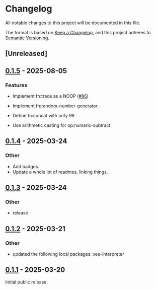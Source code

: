 # Changelog

All notable changes to this project will be documented in this file.

The format is based on [Keep a Changelog](https://keepachangelog.com/en/1.0.0/),
and this project adheres to [Semantic Versioning](https://semver.org/spec/v2.0.0.html).

## [Unreleased]

## [0.1.5](https://github.com/Paligo/xee/compare/xee-xpath-v0.1.4...xee-xpath-v0.1.5) - 2025-08-05

### Features

- Implement fn:trace as a NOOP ([#86](https://github.com/Paligo/xee/pull/86))

- Implement fn:random-number-generator.

- Define fn:concat with arity 99

- Use arithmetic casting for op:numeric-subtract

## [0.1.4](https://github.com/Paligo/xee/compare/xee-xpath-v0.1.3...xee-xpath-v0.1.4) - 2025-03-24

### Other

- Add badges.
- Update a whole lot of readmes, linking things.

## [0.1.3](https://github.com/Paligo/xee/compare/xee-xpath-v0.1.2...xee-xpath-v0.1.3) - 2025-03-24

### Other

- release

## [0.1.2](https://github.com/Paligo/xee/compare/xee-xpath-v0.1.1...xee-xpath-v0.1.2) - 2025-03-21

### Other

- updated the following local packages: xee-interpreter

## [0.1.1](https://github.com/Paligo/xee/releases/tag/xee-xpath-v0.1.1) - 2025-03-20

Initial public release.

